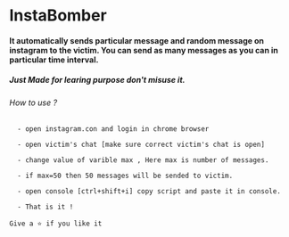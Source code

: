 # InstaBomber

#### It automatically sends particular message and random message on instagram to the victim. You can send as many messages as you can in particular time interval.

##### Just Made for learing purpose don't misuse it. 

<h6>How to use ?</h6>

```
  - open instagram.con and login in chrome browser
  
  - open victim's chat [make sure correct victim's chat is open]
  
  - change value of varible max , Here max is number of messages. 
  
  - if max=50 then 50 messages will be sended to victim.
  
  - open console [ctrl+shift+i] copy script and paste it in console.
  
  - That is it !

Give a ⭐ if you like it
